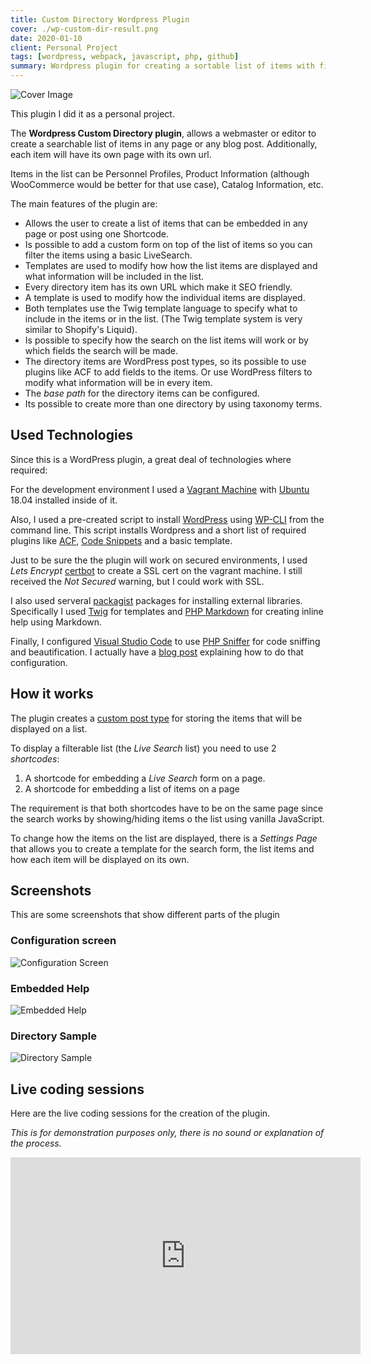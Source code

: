 ```yaml
---
title: Custom Directory Wordpress Plugin
cover: ./wp-custom-dir-result.png
date: 2020-01-10
client: Personal Project
tags: [wordpress, webpack, javascript, php, github]
summary: Wordpress plugin for creating a sortable list of items with filtering options
---
```


![Cover Image](./wp-custom-dir-result.png)

This plugin I did it as a personal project.

The **Wordpress Custom Directory plugin**, allows a webmaster or editor to create a searchable list of items in any page or any blog post. Additionally, each item will have its own page with its own url.

Items in the list can be Personnel Profiles, Product Information (although WooCommerce would be better for that use case), Catalog Information, etc.

The main features of the plugin are:

- Allows the user to create a list of items that can be embedded in any page or post using one Shortcode.
- Is possible to add a custom form on top of the list of items so you can filter the items using a basic LiveSearch.
- Templates are used to modify how how the list items are displayed and what information will be included in the list.
- Every directory item has its own URL which make it SEO friendly.
- A template is used to modify how the individual items are displayed.
- Both templates use the Twig template language to specify what to include in the items or in the list. (The Twig template system is very similar to Shopify's Liquid).
- Is possible to specify how the search on the list items will work or by which fields the search will be made.
- The directory items are WordPress post types, so its possible to use plugins like ACF to add fields to the items. Or use WordPress filters to modify what information will be in every item.
- The _base path_ for the directory items can be configured.
- Its possible to create more than one directory by using taxonomy terms.

## Used Technologies

Since this is a WordPress plugin, a great deal of technologies where required:

For the development environment I used a [Vagrant Machine](https://www.vagrantup.com/) with [Ubuntu](https://ubuntu.com/) 18.04 installed inside of it.

Also, I used a pre-created script to install [WordPress](https://wordpress.org) using [WP-CLI](https://wp-cli.org/) from the command line. This script installs Wordpress and a short list of required plugins like [ACF](https://www.advancedcustomfields.com/), [Code Snippets](https://wordpress.org/plugins/code-snippets/) and a basic template.

Just to be sure the the plugin will work on secured environments, I used _Lets Encrypt_ [certbot](https://certbot.eff.org/) to create a SSL cert on the vagrant machine. I still received the _Not Secured_ warning, but I could work with SSL.

I also used serveral [packagist](https://packagist.org/) packages for installing external libraries. Specifically I used [Twig](https://packagist.org/packages/twig/twig) for templates and [PHP Markdown](https://github.com/michelf/php-markdown) for creating inline help using Markdown.

Finally, I configured [Visual Studio Code](https://code.visualstudio.com) to use [PHP Sniffer](https://marketplace.visualstudio.com/items?itemName=wongjn.php-sniffer) for code sniffing and beautification. I actually have a [blog post](/posts/phpcodesniffer-vscode-wordpress-config/) explaining how to do that configuration.

## How it works

The plugin creates a [custom post type](https://developer.wordpress.org/plugins/post-types/) for storing the items that will be displayed on a list.

To display a filterable list (the _Live Search_ list) you need to use 2 _shortcodes_:

1. A shortcode for embedding a _Live Search_ form on a page.
1. A shortcode for embedding a list of items on a page

The requirement is that both shortcodes have to be on the same page since the search works by showing/hiding items o the list using vanilla JavaScript.

To change how the items on the list are displayed, there is a _Settings Page_ that allows you to create a template for the search form, the list items and how each item will be displayed on its own.

## Screenshots

This are some screenshots that show different parts of the plugin

### Configuration screen

![Configuration Screen](./wp-custom-dir-config.png)

### Embedded Help

![Embedded Help](./wp-custom-dir-help.png)

### Directory Sample

![Directory Sample](./wp-custom-dir-result.png)

## Live coding sessions

Here are the live coding sessions for the creation of the plugin.

_This is for demonstration purposes only, there is no sound or explanation of the process._

<iframe width="560" height="315" src="https://www.youtube.com/embed/videoseries?list=PLqJrOd2CQU3cx-DUq0fPpFyYpLJYkwTba" frameborder="0" allow="accelerometer; autoplay; encrypted-media; gyroscope; picture-in-picture" allowfullscreen></iframe>
